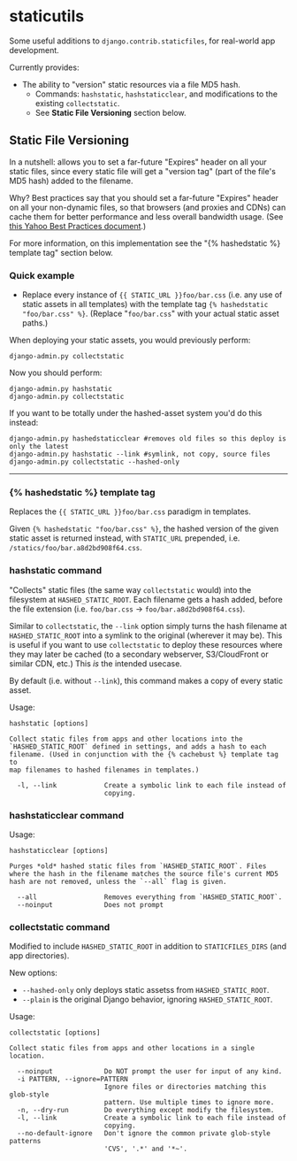 # staticutils

Some useful additions to `django.contrib.staticfiles`, for real-world app
development.

Currently provides:

* The ability to "version" static resources via a file MD5 hash.
  * Commands: `hashstatic`, `hashstaticclear`, and modifications to the
    existing `collectstatic`.
  * See **Static File Versioning** section below.

## Static File Versioning

In a nutshell: allows you to set a far-future "Expires" header on all your
static files, since every static file will get a "version tag" (part of the
file's MD5 hash) added to the filename.

Why? Best practices say that you should set a far-future "Expires" header on
all your non-dynamic files, so that browsers (and proxies and CDNs) can cache
them for better performance and less overall bandwidth usage. (See
[this Yahoo Best Practices document][Yexpires].)

For more information, on this implementation see the "{% hashedstatic %}
template tag" section below.

[Yexpires]: http://developer.yahoo.com/performance/rules.html#expires

### Quick example

* Replace every instance of `{{ STATIC_URL }}foo/bar.css` (i.e. any use of
  static assets in all templates) with the template tag
  `{% hashedstatic "foo/bar.css" %}`. (Replace "`foo/bar.css`" with your actual
  static asset paths.)

When deploying your static assets, you would previously perform:

    django-admin.py collectstatic

Now you should perform:

    django-admin.py hashstatic
    django-admin.py collectstatic

If you want to be totally under the hashed-asset system you'd do this instead:

    django-admin.py hashedstaticclear #removes old files so this deploy is only the latest
    django-admin.py hashstatic --link #symlink, not copy, source files
    django-admin.py collectstatic --hashed-only

---

### {% hashedstatic %} template tag

Replaces the `{{ STATIC_URL }}foo/bar.css` paradigm in templates.

Given `{% hashedstatic "foo/bar.css" %}`, the hashed version of the given
static asset is returned instead, with `STATIC_URL` prepended, i.e.
`/statics/foo/bar.a8d2bd908f64.css`.

### hashstatic command

"Collects" static files (the same way `collectstatic` would) into the
filesystem at `HASHED_STATIC_ROOT`. Each filename gets a hash added, before
the file extension (i.e. `foo/bar.css` -> `foo/bar.a8d2bd908f64.css`).

Similar to `collectstatic`, the `--link` option simply turns the hash filename
at `HASHED_STATIC_ROOT` into a symlink to the original (wherever it may be).
This is useful if you want to use `collectstatic` to deploy these resources
where they may later be cached (to a secondary webserver, S3/CloudFront or
similar CDN, etc.) This *is* the intended usecase.

By default (i.e. without `--link`), this command makes a copy of every static
asset.

Usage:

    hashstatic [options]

    Collect static files from apps and other locations into the
    `HASHED_STATIC_ROOT` defined in settings, and adds a hash to each
    filename. (Used in conjunction with the {% cachebust %} template tag to
    map filenames to hashed filenames in templates.)

      -l, --link            Create a symbolic link to each file instead of
                            copying.

### hashstaticclear command

Usage:

    hashstaticclear [options]

    Purges *old* hashed static files from `HASHED_STATIC_ROOT`. Files
    where the hash in the filename matches the source file's current MD5
    hash are not removed, unless the `--all` flag is given.

      --all                 Removes everything from `HASHED_STATIC_ROOT`.
      --noinput             Does not prompt 

### collectstatic command

Modified to include `HASHED_STATIC_ROOT` in addition to `STATICFILES_DIRS`
(and app directories).

New options:

* `--hashed-only` only deploys static assetss from `HASHED_STATIC_ROOT`.
* `--plain` is the original Django behavior, ignoring `HASHED_STATIC_ROOT`.

Usage:

    collectstatic [options]

    Collect static files from apps and other locations in a single location.

      --noinput             Do NOT prompt the user for input of any kind.
      -i PATTERN, --ignore=PATTERN
                            Ignore files or directories matching this glob-style
                            pattern. Use multiple times to ignore more.
      -n, --dry-run         Do everything except modify the filesystem.
      -l, --link            Create a symbolic link to each file instead of
                            copying.
      --no-default-ignore   Don't ignore the common private glob-style patterns
                            'CVS', '.*' and '*~'.




